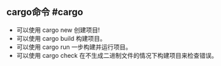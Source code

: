 ## cargo命令 #cargo

- 可以使用 cargo new 创建项目!
- 可以使用 cargo build 构建项目。 
- 可以使用 cargo run 一步构建并运行项目。 
- 可以使用 cargo check 在不生成二进制文件的情况下构建项目来检查错误。